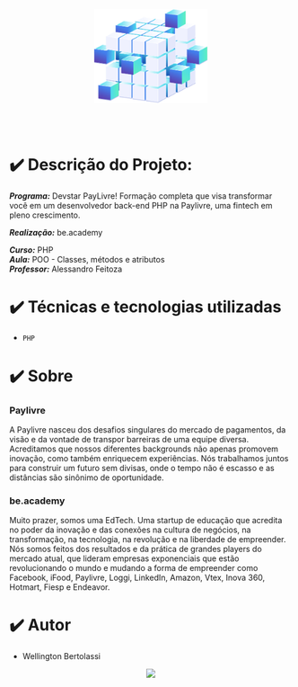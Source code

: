 <p align="center">
<img src="Cubo.png" width=40%/>
</p>
</br>
</br>


# ✔️ Descrição do Projeto:
<b><i>Programa:</b></i> Devstar PayLivre!
Formação completa que visa transformar você em um desenvolvedor back-end PHP na Paylivre, uma fintech em pleno crescimento.

<b><i>Realização:</b></i> be.academy

<b><i>Curso:</b></i> PHP
</br>
<b><i>Aula:</b></i> POO - Classes, métodos e atributos
</br>
<b><i>Professor:</b></i> Alessandro Feitoza

# ✔️ Técnicas e tecnologias utilizadas

- ``PHP``


# ✔️ Sobre

### Paylivre
A Paylivre nasceu dos desafios singulares do mercado de pagamentos, da visão e da vontade de transpor barreiras de uma equipe diversa. 
Acreditamos que nossos diferentes backgrounds não apenas promovem inovação, como também enriquecem experiências.
Nós trabalhamos juntos para construir um futuro sem divisas, onde o tempo não é escasso e as distâncias são sinônimo de oportunidade.

### be.academy
Muito prazer, somos uma EdTech. Uma startup de educação que acredita no poder da inovação e das conexões na cultura de negócios, na transformação, na tecnologia, na revolução e na liberdade de empreender. 
Nós somos feitos dos resultados e da prática de grandes players do mercado atual, que lideram empresas exponenciais que estão revolucionando o mundo e mudando a forma de empreender como Facebook, iFood, Paylivre, Loggi, LinkedIn, Amazon, Vtex, Inova 360, Hotmart, Fiesp e Endeavor.


# ✔️ Autor

- Wellington Bertolassi


<p align="center">
<img src="http://img.shields.io/static/v1?label=STATUS&message=EM%20DESENVOLVIMENTO&color=GREEN&style=for-the-badge"/>
</p>